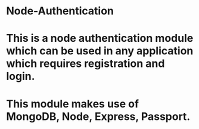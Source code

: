 # Node-Authentication
# This is a node authentication module which can be used in any application which requires registration and login.
# This module makes use of MongoDB, Node, Express, Passport.
